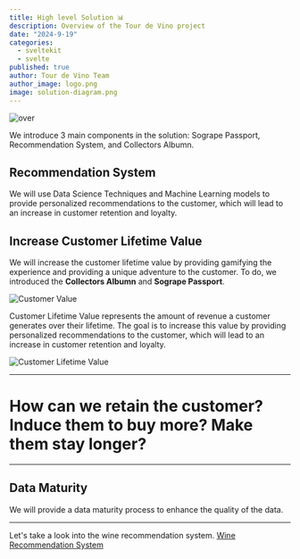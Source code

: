 ```yaml
---
title: High level Solution 📊
description: Overview of the Tour de Vino project
date: "2024-9-19"
categories:
  - sveltekit
  - svelte
published: true
author: Tour de Vino Team
author_image: logo.png
image: solution-diagram.png
---
```


![over](main-diagram-v2.png)

We introduce 3 main components in the solution:
Sogrape Passport, Recommendation System, and Collectors Albumn.

<!-- To say: `We introduce 3 main components in the solution: Sogrape Passport, Recommendation System, and Collectors Albumn.
We will first discuss how a recommendation system can positively impact the business. Then we will introduce the Sogrape Passport and Collectors Albumn in order to increase customer lifetime value. Finally, we will provide a data maturity process to enhance the quality of the data.
` -->

## Recommendation System

We will use Data Science Techniques and Machine Learning models to provide personalized recommendations to the customer, which will lead to an increase in customer retention and loyalty.

## Increase Customer Lifetime Value

We will increase the customer lifetime value by providing gamifying the experience and providing a unique adventure to the customer.
To do, we introduced the **Collectors Albumn** and **Sogrape Passport**.

![Customer Value](customer_lifetime_value.svg)

Customer Lifetime Value represents the amount of revenue a customer generates over their lifetime. The goal is to increase this value by providing personalized recommendations to the customer, which will lead to an increase in customer retention and loyalty.

![Customer Lifetime Value](customer_lifetime_value_2.svg)

---

# **How can we retain the customer? Induce them to buy more? Make them stay longer?**

---

## Data Maturity

We will provide a data maturity process to enhance the quality of the data.

---

Let's take a look into the wine recommendation system. [Wine Recommendation System](/recommendation-post)
